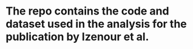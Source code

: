 # The repo contains the code and dataset used in the analysis for the publication by Izenour et al.


